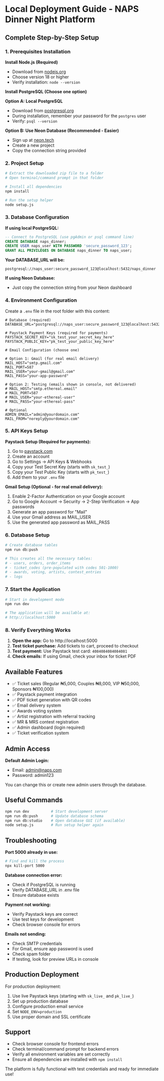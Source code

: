 # Local Deployment Guide - NAPS Dinner Night Platform

## Complete Step-by-Step Setup

### 1. Prerequisites Installation

**Install Node.js (Required)**
- Download from [nodejs.org](https://nodejs.org/)
- Choose version 18 or higher
- Verify installation: `node --version`

**Install PostgreSQL (Choose one option)**

**Option A: Local PostgreSQL**
- Download from [postgresql.org](https://www.postgresql.org/download/)
- During installation, remember your password for the `postgres` user
- Verify: `psql --version`

**Option B: Use Neon Database (Recommended - Easier)**
- Sign up at [neon.tech](https://neon.tech/) 
- Create a new project
- Copy the connection string provided

### 2. Project Setup

```bash
# Extract the downloaded zip file to a folder
# Open terminal/command prompt in that folder

# Install all dependencies
npm install

# Run the setup helper
node setup.js
```

### 3. Database Configuration

**If using local PostgreSQL:**
```sql
-- Connect to PostgreSQL (use pgAdmin or psql command line)
CREATE DATABASE naps_dinner;
CREATE USER naps_user WITH PASSWORD 'secure_password_123';
GRANT ALL PRIVILEGES ON DATABASE naps_dinner TO naps_user;
```

**Your DATABASE_URL will be:**
```
postgresql://naps_user:secure_password_123@localhost:5432/naps_dinner
```

**If using Neon Database:**
- Just copy the connection string from your Neon dashboard

### 4. Environment Configuration

Create a `.env` file in the root folder with this content:

```env
# Database (required)
DATABASE_URL="postgresql://naps_user:secure_password_123@localhost:5432/naps_dinner"

# Paystack Payment Keys (required for payments)
PAYSTACK_SECRET_KEY="sk_test_your_secret_key_here"
PAYSTACK_PUBLIC_KEY="pk_test_your_public_key_here"

# Email Configuration (choose one)

# Option 1: Gmail (for real email delivery)
MAIL_HOST="smtp.gmail.com"
MAIL_PORT=587
MAIL_USER="your-gmail@gmail.com"
MAIL_PASS="your-app-password"

# Option 2: Testing (emails shown in console, not delivered)
# MAIL_HOST="smtp.ethereal.email"
# MAIL_PORT=587
# MAIL_USER="your-ethereal-user"
# MAIL_PASS="your-ethereal-pass"

# Optional
ADMIN_EMAIL="admin@yourdomain.com"
MAIL_FROM="noreply@yourdomain.com"
```

### 5. API Keys Setup

**Paystack Setup (Required for payments):**
1. Go to [paystack.com](https://paystack.com/)
2. Create an account
3. Go to Settings → API Keys & Webhooks
4. Copy your Test Secret Key (starts with `sk_test_`)
5. Copy your Test Public Key (starts with `pk_test_`)
6. Add them to your `.env` file

**Gmail Setup (Optional - for real email delivery):**
1. Enable 2-Factor Authentication on your Google account
2. Go to Google Account → Security → 2-Step Verification → App passwords
3. Generate an app password for "Mail"
4. Use your Gmail address as MAIL_USER
5. Use the generated app password as MAIL_PASS

### 6. Database Setup

```bash
# Create database tables
npm run db:push

# This creates all the necessary tables:
# - users, orders, order_items
# - ticket_codes (pre-populated with codes 501-1000)
# - awards, voting, artists, contest_entries
# - logs
```

### 7. Start the Application

```bash
# Start in development mode
npm run dev

# The application will be available at:
# http://localhost:5000
```

### 8. Verify Everything Works

1. **Open the app:** Go to http://localhost:5000
2. **Test ticket purchase:** Add tickets to cart, proceed to checkout
3. **Test payment:** Use Paystack test card: `4084084084084081`
4. **Check emails:** If using Gmail, check your inbox for ticket PDF

## Available Features

- ✅ Ticket sales (Regular ₦5,000, Couples ₦8,000, VIP ₦50,000, Sponsors ₦100,000)
- ✅ Paystack payment integration
- ✅ PDF ticket generation with QR codes
- ✅ Email delivery system
- ✅ Awards voting system
- ✅ Artist registration with referral tracking
- ✅ MR & MRS contest registration
- ✅ Admin dashboard (login required)
- ✅ Ticket verification system

## Admin Access

**Default Admin Login:**
- Email: admin@naps.com
- Password: admin123

You can change this or create new admin users through the database.

## Useful Commands

```bash
npm run dev          # Start development server
npm run db:push      # Update database schema
npm run db:studio    # Open database GUI (if available)
node setup.js        # Run setup helper again
```

## Troubleshooting

**Port 5000 already in use:**
```bash
# Find and kill the process
npx kill-port 5000
```

**Database connection error:**
- Check if PostgreSQL is running
- Verify DATABASE_URL in .env file
- Ensure database exists

**Payment not working:**
- Verify Paystack keys are correct
- Use test keys for development
- Check browser console for errors

**Emails not sending:**
- Check SMTP credentials
- For Gmail, ensure app password is used
- Check spam folder
- If testing, look for preview URLs in console

## Production Deployment

For production deployment:
1. Use live Paystack keys (starting with `sk_live_` and `pk_live_`)
2. Set up production database
3. Configure production email service
4. Set `NODE_ENV=production`
5. Use proper domain and SSL certificate

## Support

- Check browser console for frontend errors
- Check terminal/command prompt for backend errors
- Verify all environment variables are set correctly
- Ensure all dependencies are installed with `npm install`

The platform is fully functional with test credentials and ready for immediate use!